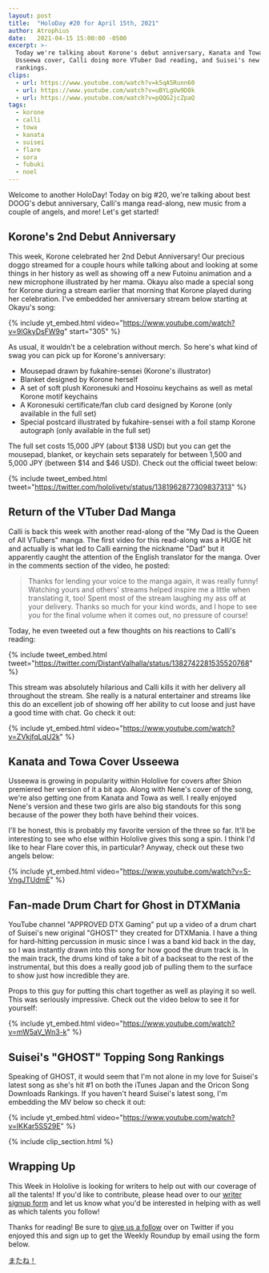 ```yaml
---
layout: post
title:  "HoloDay #20 for April 15th, 2021"
author: Atrophius
date:   2021-04-15 15:00:00 -0500
excerpt: >-
  Today we're talking about Korone's debut anniversary, Kanata and Towa's
  Usseewa cover, Calli doing more VTuber Dad reading, and Suisei's new song's
  rankings.
clips:
  - url: https://www.youtube.com/watch?v=k5qA5Runn60
  - url: https://www.youtube.com/watch?v=uBYLgUw9D0k
  - url: https://www.youtube.com/watch?v=pQQG2jcZpaQ
tags:
  - korone
  - calli
  - towa
  - kanata
  - suisei
  - flare
  - sora
  - fubuki
  - noel
---
```


Welcome to another HoloDay! Today on big #20, we're talking about best DOOG's
debut anniversary, Calli's manga read-along, new music from a couple of angels,
and more! Let's get started!

## Korone's 2nd Debut Anniversary

This week, Korone celebrated her 2nd Debut Anniversary! Our precious doggo streamed for a couple hours while talking about and looking at some things in her history as well as showing off a new Futoinu animation and a new microphone illustrated by her mama. Okayu also made a special song for Korone during a stream earlier that morning that Korone played during her celebration. I've embedded her anniversary stream below starting at Okayu's song:

{% include yt_embed.html video="https://www.youtube.com/watch?v=9lGkyDsFW9g" start="305" %}

As usual, it wouldn't be a celebration without merch. So here's what kind of swag you can pick up for Korone's anniversary:

- Mousepad drawn by fukahire-sensei (Korone's illustrator)
- Blanket designed by Korone herself
- A set of soft plush Koronesuki and Hosoinu keychains as well as metal Korone motif keychains
- A Koronesuki certificate/fan club card designed by Korone (only available in the full set)
- Special postcard illustrated by fukahire-sensei with a foil stamp Korone autograph (only available in the full set)

The full set costs 15,000 JPY (about $138 USD) but you can get the mousepad, blanket, or keychain sets separately for between 1,500 and 5,000 JPY (between $14 and $46 USD). Check out the official tweet below:

{% include tweet_embed.html tweet="https://twitter.com/hololivetv/status/1381962877309837313" %}

## Return of the VTuber Dad Manga

Calli is back this week with another read-along of the "My Dad is the Queen of All VTubers" manga. The first video for this read-along was a HUGE hit and actually is what led to Calli earning the nickname "Dad" but it apparently caught the attention of the English translator for the manga. Over in the comments section of the video, he posted:

> Thanks for lending your voice to the manga again, it was really funny! Watching yours and others' streams helped inspire me a little when translating it, too! Spent most of the stream laughing my ass off at your delivery. Thanks so much for your kind words, and I hope to see you for the final volume when it comes out, no pressure of course!

Today, he even tweeted out a few thoughts on his reactions to Calli's reading:

{% include tweet_embed.html tweet="https://twitter.com/DistantValhalla/status/1382742281535520768" %}

This stream was absolutely hilarious and Calli kills it with her delivery all throughout the stream. She really is a natural entertainer and streams like this do an excellent job of showing off her ability to cut loose and just have a good time with chat. Go check it out:

{% include yt_embed.html video="https://www.youtube.com/watch?v=ZVkjfqLqU2k" %}

## Kanata and Towa Cover Usseewa

Usseewa is growing in popularity within Hololive for covers after Shion premiered her version of it a bit ago. Along with Nene's cover of the song, we're also getting one from Kanata and Towa as well. I really enjoyed Nene's version and these two girls are also big standouts for this song because of the power they both have behind their voices.

I'll be honest, this is probably my favorite version of the three so far. It'll be interesting to see who else within Hololive gives this song a spin. I think I'd like to hear Flare cover this, in particular? Anyway, check out these two angels below:

{% include yt_embed.html video="https://www.youtube.com/watch?v=S-VngJTUdmE" %}

## Fan-made Drum Chart for Ghost in DTXMania

YouTube channel "APPROVED DTX Gaming" put up a video of a drum chart of Suisei's new original "GHOST" they created for DTXMania. I have a thing for hard-hitting percussion in music since I was a band kid back in the day, so I was instantly drawn into this song for how good the drum track is. In the main track, the drums kind of take a bit of a backseat to the rest of the instrumental, but this does a really good job of pulling them to the surface to show just how incredible they are.

Props to this guy for putting this chart together as well as playing it so well. This was seriously impressive. Check out the video below to see it for yourself:

{% include yt_embed.html video="https://www.youtube.com/watch?v=mW5aV_Wn3-k" %}

## Suisei's "GHOST" Topping Song Rankings

Speaking of GHOST, it would seem that I'm not alone in my love for Suisei's latest song as she's hit #1 on both the iTunes Japan and the Oricon Song Downloads Rankings. If you haven't heard Suisei's latest song, I'm embedding the MV below so check it out:

{% include yt_embed.html video="https://www.youtube.com/watch?v=IKKar5SS29E" %}

{% include clip_section.html %}

## Wrapping Up

This Week in Hololive is looking for writers to help out with our coverage of
all the talents! If you'd like to contribute, please head over to our
[writer signup form][WriterForm] and let us know what you'd be interested in
helping with as well as which talents you follow!

Thanks for reading! Be sure to [give us a follow][TWIHLTwitter] over on Twitter
if you enjoyed this and sign up to get the Weekly Roundup by email using the
form below.

<abbr title="See you!">またね！</abbr>

[TWIHLTwitter]: <https://twitter.com/WeekInHololive>
[TWIHLResources]: </resources>
[WriterForm]: <https://forms.gle/hXJLu5ZHAwTg9vZm9>